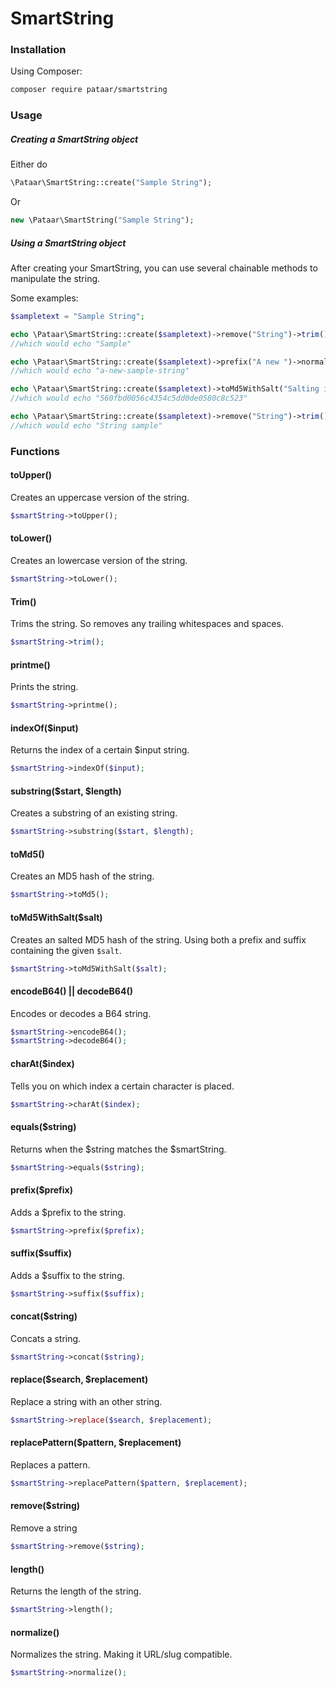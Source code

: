 SmartString
===========
### Installation
Using Composer:
```sh
composer require pataar/smartstring
```
### Usage
##### Creating a SmartString object
Either do 
```php
\Pataar\SmartString::create("Sample String");
```
Or 
```php
new \Pataar\SmartString("Sample String");
```

##### Using a SmartString object
After creating your SmartString, you can use several chainable methods to manipulate the string.

Some examples:
```php
$sampletext = "Sample String";

echo \Pataar\SmartString::create($sampletext)->remove("String")->trim();
//which would echo "Sample"

echo \Pataar\SmartString::create($sampletext)->prefix("A new ")->normalize();
//which would echo "a-new-sample-string"

echo \Pataar\SmartString::create($sampletext)->toMd5WithSalt("Salting is good");
//which would echo "560fbd0056c4354c5dd0de0580c8c523"

echo \Pataar\SmartString::create($sampletext)->remove("String")->trim()->toLower()->prefix("String ");
//which would echo "String sample"
```

### Functions
#### toUpper()
Creates an uppercase version of the string.

```php
$smartString->toUpper();
```
#### toLower()
Creates an lowercase version of the string.

```php
$smartString->toLower();
```

#### Trim()
Trims the string. So removes any trailing whitespaces and spaces.

```php
$smartString->trim();
```
#### printme()
Prints the string.

```php
$smartString->printme();
```
#### indexOf($input)
Returns the index of a certain $input string.

```php
$smartString->indexOf($input);
```
#### substring($start, $length)
Creates a substring of an existing string.

```php
$smartString->substring($start, $length);
```
#### toMd5()
Creates an MD5 hash of the string.

```php
$smartString->toMd5();
```
#### toMd5WithSalt($salt)
Creates an salted MD5 hash of the string. Using both a prefix and suffix containing the given `$salt`.

```php
$smartString->toMd5WithSalt($salt);
```
#### encodeB64() || decodeB64()
Encodes or decodes a B64 string.

```php
$smartString->encodeB64();
$smartString->decodeB64();
```
#### charAt($index)
Tells you on which index a certain character is placed.
```php
$smartString->charAt($index);
```

#### equals($string)
Returns when the $string matches the $smartString.
```php
$smartString->equals($string);
```

#### prefix($prefix)
Adds a $prefix to the string.
```php
$smartString->prefix($prefix);
```

#### suffix($suffix)
Adds a $suffix to the string.
```php
$smartString->suffix($suffix);
```

#### concat($string)
Concats a string.
```php
$smartString->concat($string);
```

#### replace($search, $replacement)
Replace a string with an other string.
```php
$smartString->replace($search, $replacement);
```

#### replacePattern($pattern, $replacement)
Replaces a pattern.
```php
$smartString->replacePattern($pattern, $replacement);
```

#### remove($string)
Remove a string
```php
$smartString->remove($string);
```

#### length()
Returns the length of the string.
```php
$smartString->length();
```

#### normalize()
Normalizes the string. Making it URL/slug compatible.
```php
$smartString->normalize();
```

